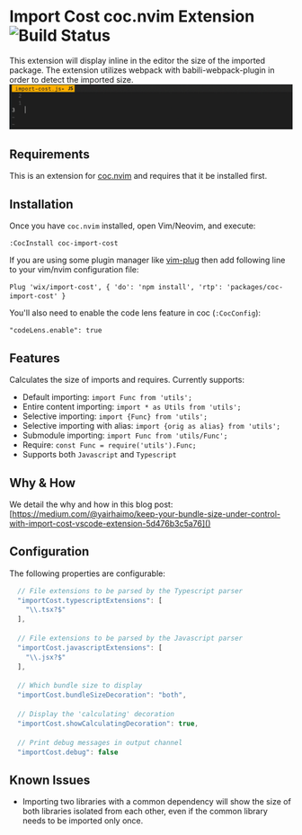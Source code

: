 # Import Cost coc.nvim Extension ![Build Status](https://github.com/wix/import-cost/workflows/build/badge.svg)

This extension will display inline in the editor the size of the imported package.
The extension utilizes webpack with babili-webpack-plugin in order to detect the imported size.
![Example Image](images/coc-import-cost.gif)

## Requirements

This is an extension for [coc.nvim](https://github.com/neoclide/coc.nvim) and requires that it be installed first.

## Installation

Once you have `coc.nvim` installed, open Vim/Neovim, and execute:

```
:CocInstall coc-import-cost
```

If you are using some plugin manager like [vim-plug][vim-plug] then add
following line to your vim/nvim configuration file:

```
Plug 'wix/import-cost', { 'do': 'npm install', 'rtp': 'packages/coc-import-cost' }
```

You'll also need to enable the code lens feature in coc (`:CocConfig`):
```
"codeLens.enable": true
```

## Features

Calculates the size of imports and requires.
Currently supports:

* Default importing: `import Func from 'utils';`
* Entire content importing: `import * as Utils from 'utils';`
* Selective importing: `import {Func} from 'utils';`
* Selective importing with alias: `import {orig as alias} from 'utils';`
* Submodule importing: `import Func from 'utils/Func';`
* Require: `const Func = require('utils').Func;`
* Supports both `Javascript` and `Typescript`

## Why & How

We detail the why and how in this blog post:
[https://medium.com/@yairhaimo/keep-your-bundle-size-under-control-with-import-cost-vscode-extension-5d476b3c5a76]()

## Configuration

The following properties are configurable:

```javascript
  // File extensions to be parsed by the Typescript parser
  "importCost.typescriptExtensions": [
    "\\.tsx?$"
  ],

  // File extensions to be parsed by the Javascript parser
  "importCost.javascriptExtensions": [
    "\\.jsx?$"
  ],

  // Which bundle size to display
  "importCost.bundleSizeDecoration": "both",

  // Display the 'calculating' decoration
  "importCost.showCalculatingDecoration": true,

  // Print debug messages in output channel
  "importCost.debug": false
```

## Known Issues

* Importing two libraries with a common dependency will show the size of both libraries isolated from each other, even if the common library needs to be imported only once.

[vim-plug]: https://github.com/junegunn/vim-plug
